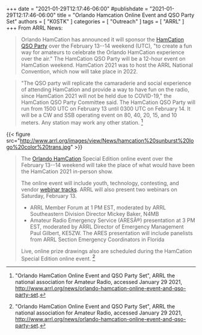 +++
date = "2021-01-29T12:17:46-06:00"
#publishdate = "2021-01-29T12:17:46-06:00"
title = "Orlando Hamcation Online Event and QSO Party Set"
authors = [ "K0STK" ]
categories = [ "Outreach" ]
tags = [ "ARRL" ]
+++
From ARRL News:

>Orlando HamCation has announced it will sponsor the
>[HamCation QSO Party](https://www.hamcation.com/special-event-station)
>over the February 13--14 weekend (UTC), "to create a fun way for
>amateurs to celebrate the Orlando HamCation experience over the air."
>The HamCation QSO Party will be a 12-hour event on HamCation weekend.
>HamCation 2021 was to host the ARRL National Convention, which now will
>take place in 2022.
<!--more-->

>"The QSO party will replicate the camaraderie and social experience of
>attending HamCation and provide a way to have fun on the radio, since
>HamCation 2021 will not be held due to COVID-19," the HamCation QSO
>Party Committee said. The HamCation QSO Party will run from 1500 UTC on
>February 13 until 0300 UTC on February 14. It will be a CW and SSB operating
>event on 80, 40, 20, 15, and 10 meters. Any station may work any other
>station. [^1]

{{< figure src="http://www.arrl.org/images/view/News/hamcation%20sunburst%20logo%20color%20trans.jpg" >}}

>The [Orlando HamCation](https://www.hamcation.com/)
>Special Edition online event over the February
>13--14 weekend will take the place of what would have been the
>HamCation 2021 in-person show.
>
>The online event will include youth, technology, contesting, and vendor
[webinar tracks](https://www.hamcation.com/forums-speakers).
>ARRL will also present two webinars on Saturday, February 13.
>
>* ARRL Member Forum at 1 PM EST, moderated by ARRL Southeastern Division
Director Mickey Baker, N4MB
>* Amateur Radio Emergency Service (ARESÂ®) presentation at 3 PM EST,
>moderated by ARRL Director of Emergency Management Paul Gilbert, KE5ZW.
>The ARES presentation will include panelists from ARRL Section Emergency
>Coordinators in Florida
>
>Live, online prize drawings also are scheduled during the HamCation
>Special Edition online event. [^1]

[^1]: "Orlando HamCation Online Event and QSO Party Set",  ARRL the national association for Amateur Radio, accessed January 29 2021, http://www.arrl.org/news/orlando-hamcation-online-event-and-qso-party-set.

